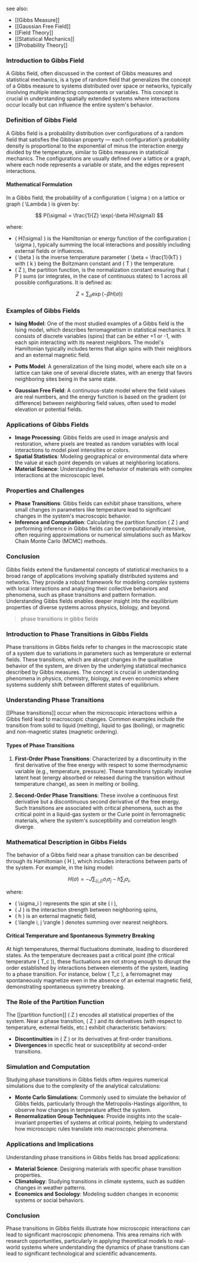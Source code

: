 see also:
- [[Gibbs Measure]]
- [[Gaussian Free Field]]
- [[Field Theory]]
- [[Statistical Mechanics]]
- [[Probability Theory]]
### Introduction to Gibbs Field

A Gibbs field, often discussed in the context of Gibbs measures and statistical mechanics, is a type of random field that generalizes the concept of a Gibbs measure to systems distributed over space or networks, typically involving multiple interacting components or variables. This concept is crucial in understanding spatially extended systems where interactions occur locally but can influence the entire system's behavior.

### Definition of Gibbs Field

A Gibbs field is a probability distribution over configurations of a random field that satisfies the Gibbsian property — each configuration's probability density is proportional to the exponential of minus the interaction energy divided by the temperature, similar to Gibbs measures in statistical mechanics. The configurations are usually defined over a lattice or a graph, where each node represents a variable or state, and the edges represent interactions.

#### Mathematical Formulation

In a Gibbs field, the probability of a configuration \( \sigma \) on a lattice or graph \( \Lambda \) is given by:

$$
P(\sigma) = \frac{1}{Z} \exp(-\beta H(\sigma))
$$

where:
- \( H(\sigma) \) is the Hamiltonian or energy function of the configuration \( \sigma \), typically summing the local interactions and possibly including external fields or influences.
- \( \beta \) is the inverse temperature parameter \( \beta = \frac{1}{kT} \) with \( k \) being the Boltzmann constant and \( T \) the temperature.
- \( Z \), the partition function, is the normalization constant ensuring that \( P \) sums (or integrates, in the case of continuous states) to 1 across all possible configurations. It is defined as:

$$
Z = \sum_{\sigma} \exp(-\beta H(\sigma))
$$

### Examples of Gibbs Fields

- **Ising Model**: One of the most studied examples of a Gibbs field is the Ising model, which describes ferromagnetism in statistical mechanics. It consists of discrete variables (spins) that can be either +1 or -1, with each spin interacting with its nearest neighbors. The model's Hamiltonian typically includes terms that align spins with their neighbors and an external magnetic field.
  
- **Potts Model**: A generalization of the Ising model, where each site on a lattice can take one of several discrete states, with an energy that favors neighboring sites being in the same state.

- **Gaussian Free Field**: A continuous-state model where the field values are real numbers, and the energy function is based on the gradient (or difference) between neighboring field values, often used to model elevation or potential fields.

### Applications of Gibbs Fields

- **Image Processing**: Gibbs fields are used in image analysis and restoration, where pixels are treated as random variables with local interactions to model pixel intensities or colors.
- **Spatial Statistics**: Modeling geographical or environmental data where the value at each point depends on values at neighboring locations.
- **Material Science**: Understanding the behavior of materials with complex interactions at the microscopic level.

### Properties and Challenges

- **Phase Transitions**: Gibbs fields can exhibit phase transitions, where small changes in parameters like temperature lead to significant changes in the system's macroscopic behavior.
- **Inference and Computation**: Calculating the partition function \( Z \) and performing inference in Gibbs fields can be computationally intensive, often requiring approximations or numerical simulations such as Markov Chain Monte Carlo (MCMC) methods.

### Conclusion

Gibbs fields extend the fundamental concepts of statistical mechanics to a broad range of applications involving spatially distributed systems and networks. They provide a robust framework for modeling complex systems with local interactions and analyzing their collective behaviors and phenomena, such as phase transitions and pattern formation. Understanding Gibbs fields enables deeper insight into the equilibrium properties of diverse systems across physics, biology, and beyond.

>phase transitions in gibbs fields

### Introduction to Phase Transitions in Gibbs Fields

Phase transitions in Gibbs fields refer to changes in the macroscopic state of a system due to variations in parameters such as temperature or external fields. These transitions, which are abrupt changes in the qualitative behavior of the system, are driven by the underlying statistical mechanics described by Gibbs measures. The concept is crucial in understanding phenomena in physics, chemistry, biology, and even economics where systems suddenly shift between different states of equilibrium.

### Understanding Phase Transitions

[[Phase transitions]] occur when the microscopic interactions within a Gibbs field lead to macroscopic changes. Common examples include the transition from solid to liquid (melting), liquid to gas (boiling), or magnetic and non-magnetic states (magnetic ordering).

#### Types of Phase Transitions
1. **First-Order Phase Transitions**: Characterized by a discontinuity in the first derivative of the free energy with respect to some thermodynamic variable (e.g., temperature, pressure). These transitions typically involve latent heat (energy absorbed or released during the transition without temperature change), as seen in melting or boiling.
   
2. **Second-Order Phase Transitions**: These involve a continuous first derivative but a discontinuous second derivative of the free energy. Such transitions are associated with critical phenomena, such as the critical point in a liquid-gas system or the Curie point in ferromagnetic materials, where the system's susceptibility and correlation length diverge.

### Mathematical Description in Gibbs Fields

The behavior of a Gibbs field near a phase transition can be described through its Hamiltonian \( H \), which includes interactions between parts of the system. For example, in the Ising model:

$$
H(\sigma) = -J \sum_{\langle i, j \rangle} \sigma_i \sigma_j - h \sum_i \sigma_i,
$$

where:
- \( \sigma_i \) represents the spin at site \( i \),
- \( J \) is the interaction strength between neighboring spins,
- \( h \) is an external magnetic field,
- \( \langle i, j \rangle \) denotes summing over nearest neighbors.

#### Critical Temperature and Spontaneous Symmetry Breaking
At high temperatures, thermal fluctuations dominate, leading to disordered states. As the temperature decreases past a critical point (the critical temperature \( T_c \)), these fluctuations are not strong enough to disrupt the order established by interactions between elements of the system, leading to a phase transition. For instance, below \( T_c \), a ferromagnet may spontaneously magnetize even in the absence of an external magnetic field, demonstrating spontaneous symmetry breaking.

### The Role of the Partition Function

The [[partition function]] \( Z \) encodes all statistical properties of the system. Near a phase transition, \( Z \) and its derivatives (with respect to temperature, external fields, etc.) exhibit characteristic behaviors:
- **Discontinuities** in \( Z \) or its derivatives at first-order transitions.
- **Divergences** in specific heat or susceptibility at second-order transitions.

### Simulation and Computation

Studying phase transitions in Gibbs fields often requires numerical simulations due to the complexity of the analytical calculations:
- **Monte Carlo Simulations**: Commonly used to simulate the behavior of Gibbs fields, particularly through the Metropolis-Hastings algorithm, to observe how changes in temperature affect the system.
- **Renormalization Group Techniques**: Provide insights into the scale-invariant properties of systems at critical points, helping to understand how microscopic rules translate into macroscopic phenomena.

### Applications and Implications

Understanding phase transitions in Gibbs fields has broad applications:
- **Material Science**: Designing materials with specific phase transition properties.
- **Climatology**: Studying transitions in climate systems, such as sudden changes in weather patterns.
- **Economics and Sociology**: Modeling sudden changes in economic systems or social behaviors.

### Conclusion

Phase transitions in Gibbs fields illustrate how microscopic interactions can lead to significant macroscopic phenomena. This area remains rich with research opportunities, particularly in applying theoretical models to real-world systems where understanding the dynamics of phase transitions can lead to significant technological and scientific advancements.